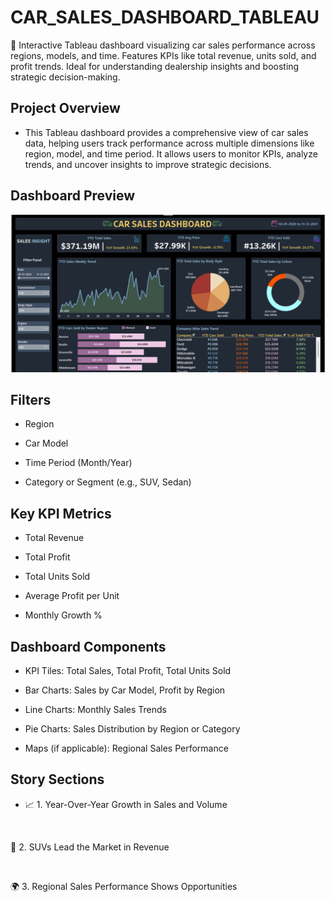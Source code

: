 # CAR_SALES_DASHBOARD_TABLEAU
🚗 Interactive Tableau dashboard visualizing car sales performance across regions, models, and time. Features KPIs like total revenue, units sold, and profit trends. Ideal for understanding dealership insights and boosting strategic decision-making.

## Project Overview
- This Tableau dashboard provides a comprehensive view of car sales data, helping users track performance across multiple dimensions like region, model, and time period. It allows users to monitor KPIs, analyze trends, and uncover insights to improve strategic decisions.

## Dashboard Preview

<img src="Car sales dashboard.png"/>

## Filters 

- Region

- Car Model

- Time Period (Month/Year)

- Category or Segment (e.g., SUV, Sedan)

## Key KPI Metrics

- Total Revenue

- Total Profit

- Total Units Sold

- Average Profit per Unit

- Monthly Growth %

## Dashboard Components

- KPI Tiles: Total Sales, Total Profit, Total Units Sold

- Bar Charts: Sales by Car Model, Profit by Region

- Line Charts: Monthly Sales Trends

- Pie Charts: Sales Distribution by Region or Category

- Maps (if applicable): Regional Sales Performance

## Story Sections

- 📈 1. Year-Over-Year Growth in Sales and Volume

<img src=""/>

🚗 2. SUVs Lead the Market in Revenue

<img src=""/>

🌍 3. Regional Sales Performance Shows Opportunities

<img src=""/>



